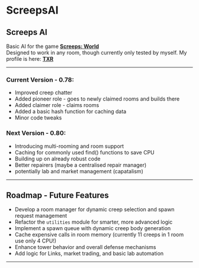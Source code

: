 # ScreepsAI

## Screeps AI

Basic AI for the game [**Screeps: World**](https://screeps.com/)  
Designed to work in any room, though currently only tested by myself.
My profile is here: [**TXR**](https://screeps.com/a/#!/profile/_TXR)

---

### Current Version - 0.78:  
- Improved creep chatter
- Added pioneer role - goes to newly claimed rooms and builds there
- Added claimer role - claims rooms
- Added a basic hash function for caching data
- Minor code tweaks

### Next Version - 0.80:  
- Introducing multi-rooming and room support
- Caching for commonly used find() functions to save CPU
- Building up on already robust code
- Better repairers (maybe a centralised repair manager)
- potentially lab and market management (capatalism)


---

## Roadmap - Future Features

- Develop a room manager for dynamic creep selection and spawn request management  
- Refactor the `utilities` module for smarter, more advanced logic  
- Implement a spawn queue with dynamic creep body generation  
- Cache expensive calls in room memory (currently 11 creeps in 1 room use only 4 CPU!)  
- Enhance tower behavior and overall defense mechanisms  
- Add logic for Links, market trading, and basic lab automation  

---
